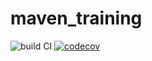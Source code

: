 # maven_training

![build CI](https://github.com/SanjiKush/maven_training/actions/workflows/build.yml/badge.svg)
[![codecov](https://codecov.io/gh/SanjiKush/maven_training/branch/main/graph/badge.svg)](https://codecov.io/gh/SanjiKush/maven_training)

